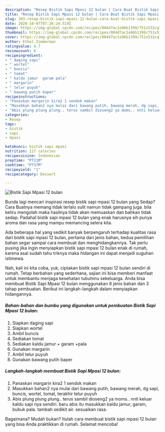 ```yaml
---
description: "Resep Bistik Sapi Mpasi 12 bulan | Cara Buat Bistik Sapi Mpasi 12 bulan Yang Sempurna"
title: "Resep Bistik Sapi Mpasi 12 bulan | Cara Buat Bistik Sapi Mpasi 12 bulan Yang Sempurna"
slug: 303-resep-bistik-sapi-mpasi-12-bulan-cara-buat-bistik-sapi-mpasi-12-bulan-yang-sempurna
date: 2020-10-07T07:36:24.519Z
image: https://img-global.cpcdn.com/recipes/004d7ac1a96b1399/751x532cq70/bistik-sapi-mpasi-12-bulan-foto-resep-utama.jpg
thumbnail: https://img-global.cpcdn.com/recipes/004d7ac1a96b1399/751x532cq70/bistik-sapi-mpasi-12-bulan-foto-resep-utama.jpg
cover: https://img-global.cpcdn.com/recipes/004d7ac1a96b1399/751x532cq70/bistik-sapi-mpasi-12-bulan-foto-resep-utama.jpg
author: Ethel Zimmerman
ratingvalue: 4.7
reviewcount: 6
recipeingredient:
- " daging sapi"
- " wortel"
- " buncis"
- " tomat"
- " kaldu jamur  garam pala"
- " margarin"
- " telur puyuh"
- " bawang putih baper"
recipeinstructions:
- "Panaskan margarin kira2 1 sendok makan"
- "Masukkan bahan2 nya mulai dari bawang putih, bawang merah, dg sapi, buncis, wortel, tomat, terakhir telur puyuh"
- "Abis plung plung plung.. terus sambil dioseng2 ya moms.. nnti keluar kaldu sapi nya sendiri. baru abis itu masukkan kaldu jamur, garam, bubuk pala. tambah sedikit air. sesuaikan rasa."
categories:
- Resep
tags:
- bistik
- sapi
- mpasi

katakunci: bistik sapi mpasi 
nutrition: 117 calories
recipecuisine: Indonesian
preptime: "PT21M"
cooktime: "PT37M"
recipeyield: "1"
recipecategory: Dessert

---
```



![Bistik Sapi Mpasi 12 bulan](https://img-global.cpcdn.com/recipes/004d7ac1a96b1399/751x532cq70/bistik-sapi-mpasi-12-bulan-foto-resep-utama.jpg)

Bunda lagi mencari inspirasi resep bistik sapi mpasi 12 bulan yang Sedap? Cara Buatnya memang tidak terlalu sulit namun tidak gampang juga. bila keliru mengolah maka hasilnya tidak akan memuaskan dan bahkan tidak sedap. Padahal bistik sapi mpasi 12 bulan yang enak harusnya sih punya aroma dan rasa yang mampu memancing selera kita.



Ada beberapa hal yang sedikit banyak berpengaruh terhadap kualitas rasa dari bistik sapi mpasi 12 bulan, pertama dari jenis bahan, kedua pemilihan bahan segar sampai cara membuat dan menghidangkannya. Tak perlu pusing jika ingin menyiapkan bistik sapi mpasi 12 bulan enak di rumah, karena asal sudah tahu triknya maka hidangan ini dapat menjadi suguhan istimewa.


Nah, kali ini kita coba, yuk, ciptakan bistik sapi mpasi 12 bulan sendiri di rumah. Tetap berbahan yang sederhana, sajian ini bisa memberi manfaat untuk membantu menjaga kesehatan tubuhmu sekeluarga. Anda bisa membuat Bistik Sapi Mpasi 12 bulan menggunakan 8 jenis bahan dan 3 tahap pembuatan. Berikut ini langkah-langkah dalam menyiapkan hidangannya.

<!--inarticleads1-->

##### Bahan-bahan dan bumbu yang digunakan untuk pembuatan Bistik Sapi Mpasi 12 bulan:

1. Siapkan  daging sapi
1. Siapkan  wortel
1. Ambil  buncis
1. Sediakan  tomat
1. Sediakan  kaldu jamur + garam +pala
1. Gunakan  margarin
1. Ambil  telur puyuh
1. Gunakan  bawang putih baper




<!--inarticleads2-->

##### Langkah-langkah membuat Bistik Sapi Mpasi 12 bulan:

1. Panaskan margarin kira2 1 sendok makan
1. Masukkan bahan2 nya mulai dari bawang putih, bawang merah, dg sapi, buncis, wortel, tomat, terakhir telur puyuh
1. Abis plung plung plung.. terus sambil dioseng2 ya moms.. nnti keluar kaldu sapi nya sendiri. baru abis itu masukkan kaldu jamur, garam, bubuk pala. tambah sedikit air. sesuaikan rasa.




Bagaimana? Mudah bukan? Itulah cara membuat bistik sapi mpasi 12 bulan yang bisa Anda praktikkan di rumah. Selamat mencoba!
